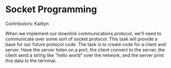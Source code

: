 # Socket Programming

Contributors: Kaitlyn

When we implement our downlink communications protocol, we'll need to communicate over some sort of socket protocol. This task will provide a base for our future protocol code. The task is to create code for a client and server. Have the server listen on a port, the client connect to the server, the client send a string like "hello world" over the network, and the server print this data to the terminal.
